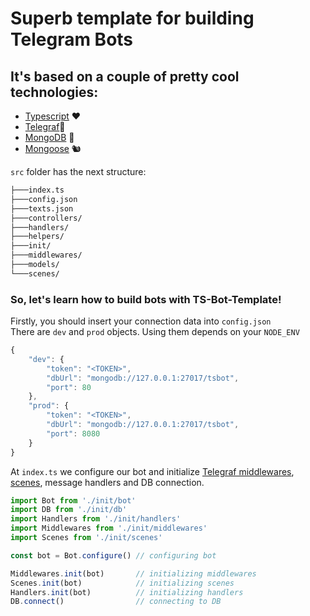 # Superb template for building Telegram Bots
## It's based on a couple of pretty cool technologies:
* [Typescript](https://www.typescriptlang.org) ❤
* [Telegraf](https://telegraf.js.org)📡
* [MongoDB](https://www.mongodb.com/what-is-mongodb) 🔮
* [Mongoose](https://github.com/Automattic/mongoose/) 🐿️

`src` folder has the next structure:  
```bash
├───index.ts
├───config.json
├───texts.json
├───controllers/
├───handlers/
├───helpers/
├───init/
├───middlewares/
├───models/
└───scenes/
```
### So, let's learn how to build bots with TS-Bot-Template!
Firstly, you should insert your connection data into `config.json`  
There are `dev` and `prod` objects. Using them depends on your `NODE_ENV`
```javascript
{
    "dev": {
        "token": "<TOKEN>",
        "dbUrl": "mongodb://127.0.0.1:27017/tsbot",
        "port": 80
    },
    "prod": {
        "token": "<TOKEN>",
        "dbUrl": "mongodb://127.0.0.1:27017/tsbot",
        "port": 8080
    }
}
```
At `index.ts` we configure our bot and initialize [Telegraf middlewares](https://telegraf.js.org/#/?id=middleware), [scenes](https://telegraf.js.org/#/?id=stage), message handlers and DB connection.

```typescript
import Bot from './init/bot'
import DB from './init/db'
import Handlers from './init/handlers'
import Middlewares from './init/middlewares'
import Scenes from './init/scenes'

const bot = Bot.configure() // configuring bot

Middlewares.init(bot)       // initializing middlewares
Scenes.init(bot)            // initializing scenes
Handlers.init(bot)          // initializing handlers
DB.connect()                // connecting to DB
```
